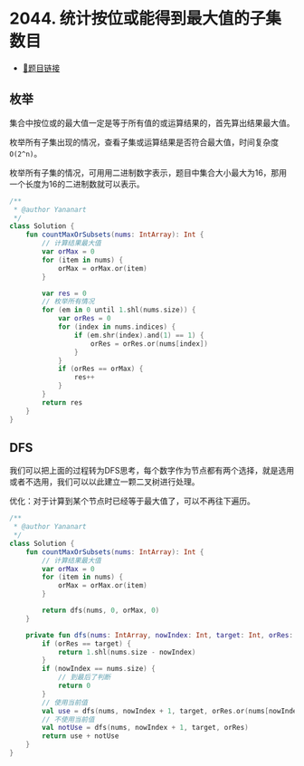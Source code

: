 # 2044. 统计按位或能得到最大值的子集数目

- [🔗题目链接](https://leetcode-cn.com/problems/count-number-of-maximum-bitwise-or-subsets/)

## 枚举

集合中按位或的最大值一定是等于所有值的或运算结果的，首先算出结果最大值。

枚举所有子集出现的情况，查看子集或运算结果是否符合最大值，时间复杂度`O(2^n)`。

枚举所有子集的情况，可用用二进制数字表示，题目中集合大小最大为16，那用一个长度为16的二进制数就可以表示。

```kotlin
/**
 * @author Yananart
 */
class Solution {
    fun countMaxOrSubsets(nums: IntArray): Int {
        // 计算结果最大值
        var orMax = 0
        for (item in nums) {
            orMax = orMax.or(item)
        }

        var res = 0
        // 枚举所有情况
        for (em in 0 until 1.shl(nums.size)) {
            var orRes = 0
            for (index in nums.indices) {
                if (em.shr(index).and(1) == 1) {
                    orRes = orRes.or(nums[index])
                }
            }
            if (orRes == orMax) {
                res++
            }
        }
        return res
    }
}
```

## DFS

我们可以把上面的过程转为DFS思考，每个数字作为节点都有两个选择，就是选用或者不选用，我们可以以此建立一颗二叉树进行处理。

优化：对于计算到某个节点时已经等于最大值了，可以不再往下遍历。

```kotlin
/**
 * @author Yananart
 */
class Solution {
    fun countMaxOrSubsets(nums: IntArray): Int {
        // 计算结果最大值
        var orMax = 0
        for (item in nums) {
            orMax = orMax.or(item)
        }

        return dfs(nums, 0, orMax, 0)
    }

    private fun dfs(nums: IntArray, nowIndex: Int, target: Int, orRes: Int): Int {
        if (orRes == target) {
            return 1.shl(nums.size - nowIndex)
        }
        if (nowIndex == nums.size) {
            // 到最后了判断
            return 0
        }
        // 使用当前值
        val use = dfs(nums, nowIndex + 1, target, orRes.or(nums[nowIndex]))
        // 不使用当前值
        val notUse = dfs(nums, nowIndex + 1, target, orRes)
        return use + notUse
    }
}
```
